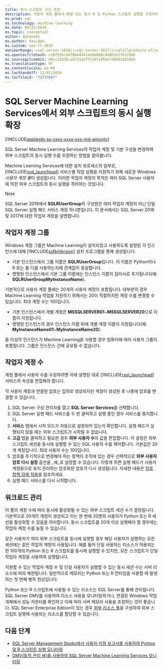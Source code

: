 ```yaml
---
title: 동시 스크립트 크기 조정
description: 사용자 계정 풀에서 병렬 또는 동시 R 및 Python 스크립트 실행을 구성하여 SQL Server Machine Learning Services 크기를 조정합니다.
ms.prod: sql
ms.technology: machine-learning
ms.date: 09/25/2019
ms.topic: conceptual
author: dphansen
ms.author: davidph
ms.custom: seo-lt-2019
monikerRange: =sql-server-2016||=sql-server-2017||=sqlallproducts-allversions
ms.openlocfilehash: c10f92bcb0f8b64441ad4b088c4b8b3e2f62236b
ms.sourcegitcommit: 09ccd103bcad7312ef7c2471d50efd85615b59e8
ms.translationtype: HT
ms.contentlocale: ko-KR
ms.lasthandoff: 11/07/2019
ms.locfileid: "73727697"
---
```

# <a name="scale-concurrent-execution-of-external-scripts-in-sql-server-machine-learning-services"></a>SQL Server Machine Learning Services에서 외부 스크립트의 동시 실행 확장
[!INCLUDE[appliesto-ss-xxxx-xxxx-xxx-md-winonly](../../includes/appliesto-ss-xxxx-xxxx-xxx-md-winonly.md)]

SQL Server Machine Learning Services의 작업자 계정 및 기본 구성을 변경하여 외부 스크립트의 동시 실행 수를 조정하는 방법을 알아봅니다.

Machine Learning Services에 대한 설치 프로세스의 일부로, [!INCLUDE[rsql_launchpad](../../includes/rsql-launchpad-md.md)] 서비스별 작업 실행을 지원하기 위해 새로운 Windows *사용자 계정 풀*이 생성됩니다. 이러한 작업자 계정의 목적은 여러 SQL Server 사용자에 의한 외부 스크립트의 동시 실행을 격리하는 것입니다.

> [!Note]
> SQL Server 2019에서 **SQLRUserGroup**의 구성원은 여러 작업자 계정이 아닌 단일 SQL Server 실행 패드 서비스 계정 하나뿐입니다. 이 문서에서는 SQL Server 2016 및 2017에 대한 작업자 계정을 설명합니다.

## <a name="worker-account-group"></a>작업자 계정 그룹

Windows 계정 그룹은 Machine Learning이 설치되었고 사용하도록 설정된 각 인스턴스에 대해 [!INCLUDE[ssNoVersion](../../includes/ssnoversion-md.md)] 설치 프로그램을 통해 생성됩니다.

- 기본 인스턴스에서 그룹 이름은 **SQLRUserGroup**입니다. 이 이름은 Python이나 R 또는 둘 다를 사용하는지에 관계없이 동일합니다.
- 명명된 인스턴스에서 기본 그룹 이름에는 인스턴스 이름이 접미사로 추가됩니다(예: **SQLRUserGroupMyInstanceName**).

기본적으로 사용자 계정 풀에는 20개의 사용자 계정이 포함됩니다. 대부분의 경우 Machine Learning 작업을 지원하기 위해서는 20이 적절하지만 계정 수를 변경할 수 있습니다. 최대 계정 수는 100입니다.

- 기본 인스턴스에서 개별 계정은 **MSSQLSERVER01**~**MSSQLSERVER20**으로 이름이 지정됩니다.
- 명명된 인스턴스의 경우 인스턴스 이름 뒤에 개별 계정 이름이 지정됩니다(예: **MyInstanceName01**~**MyInstanceName20**).

둘 이상의 인스턴스가 Machine Learning을 사용할 경우 컴퓨터에 여러 사용자 그룹이 포함됩니다. 그룹은 인스턴스 간에 공유될 수 없습니다.

<a name = "HowToChangeGroup"> </a>

## <a name="number-of-worker-accounts"></a>작업자 계정 수

계정 풀에서 사용자 수를 수정하려면 아래 설명된 대로 [!INCLUDE[rsql_launchpad](../../includes/rsql-launchpad-md.md)] 서비스의 속성을 편집해야 합니다.

각 사용자 계정과 연결된 암호는 임의로 생성되지만 계정이 생성된 후 나중에 암호를 변경할 수 있습니다.

1. SQL Server 구성 관리자를 열고 **SQL Server Services**를 선택합니다.
2. SQL Server 실행 패드 서비스를 두 번 클릭하고 실행 중인 경우 서비스를 중지합니다.
3.  **서비스** 탭에서 시작 모드가 자동으로 설정되어 있는지 확인합니다. 실행 패드가 실행되지 않을 때는 외부 스크립트가 시작될 수 없습니다.
4.  **고급** 탭을 클릭하고 필요한 경우 **외부 사용자 수**의 값을 편집합니다. 이 설정은 외부 스크립트 세션을 동시에 실행할 수 있는 SQL 사용자 수를 제어합니다. 기본값은 20개 계정입니다. 최대 사용자 수는 100입니다.
5. 암호를 주기적으로 변경해야 하는 정책이 조직에 있는 경우 선택적으로 **외부 사용자 암호 다시 설정** 옵션을 _예_로 설정할 수 있습니다. 이렇게 하면 실행 패드가 사용자 계정용으로 유지 관리하는 암호화된 암호가 다시 생성됩니다. 자세한 내용은 [암호 정책 강제 적용](../security/sql-server-launchpad-service-account.md#bkmk_EnforcePolicy)을 참조하세요.
6.  실행 패드 서비스를 다시 시작합니다.

## <a name="managing-workloads"></a>워크로드 관리

이 풀의 계정 수에 따라 동시에 활성화될 수 있는 외부 스크립트 세션 수가 결정됩니다.  기본적으로 20개의 계정이 생성되고 이는 한 번에 20명의 사용자가 Python 또는 R 세션을 활성화할 수 있음을 의미합니다. 동시 스크립트를 20개 이상 실행해야 할 경우에는 작업자 계정 수를 늘릴 수 있습니다.

같은 사용자가 여러 외부 스크립트를 동시에 실행할 경우 해당 사용자가 실행하는 모든 세션에는 같은 작업자 계정이 사용됩니다. 예를 들어 단일 사용자는 리소스가 허용되는 한 100개의 Python 또는 R 스크립트를 동시에 실행할 수 있지만, 모든 스크립트가 단일 작업자 계정을 사용하여 실행됩니다.

지원할 수 있는 작업자 계정 수 및 단일 사용자가 실행할 수 있는 동시 세션 수는 서버 리소스에 따라 제한됩니다. 일반적으로 메모리는 Python 또는 R 런타임을 사용할 때 발생하는 첫 번째 병목 현상입니다.

Python 또는 R 스크립트에 사용될 수 있는 리소스는 SQL Server를 통해 관리됩니다. SQL Server DMV를 사용하여 리소스 사용을 모니터링하거나, 연결된 Windows 작업 개체에서 성능 카운터를 확인하고 이에 따라 서버 메모리 사용을 조정하는 것이 좋습니다. SQL Server Enterprise Edition이 있는 경우 [외부 리소스 풀](how-to-create-a-resource-pool.md)을 구성하여 외부 스크립트 실행에 사용되는 리소스를 할당할 수 있습니다.

## <a name="next-steps"></a>다음 단계

- [SQL Server Management Studio에서 사용자 지정 보고서를 사용하여 Python 및 R 스크립트 실행 모니터링](../../advanced-analytics/administration/monitor-sql-server-machine-learning-services-using-custom-reports-management-studio.md)
- [DMV(동적 관리 뷰)를 사용하여 SQL Server Machine Learning Services 모니터링](../../advanced-analytics/administration/monitor-sql-server-machine-learning-services-using-dynamic-management-views.md)